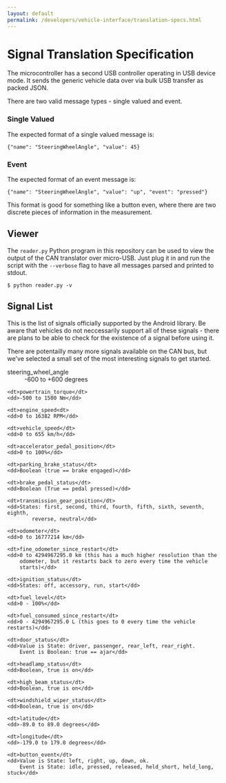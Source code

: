 ```yaml
---
layout: default
permalink: /developers/vehicle-interface/translation-specs.html
---
```


Signal Translation Specification
=============

The microcontroller has a second USB controller operating in USB device mode. It
sends the generic vehicle data over via bulk USB transfer as packed JSON.

There are two valid message types - single valued and event.

### Single Valued

The expected format of a single valued message is:

    {"name": "SteeringWheelAngle", "value": 45}

### Event

The expected format of an event message is:

    {"name": "SteeringWheelAngle", "value": "up", "event": "pressed"}

This format is good for something like a button even, where there are two
discrete pieces of information in the measurement.

## Viewer

The `reader.py` Python program in this repository can be used to view the output
of the CAN translator over micro-USB. Just plug it in and run the script with
the `--verbose` flag to have all messages parsed and printed to stdout.

    $ python reader.py -v

## Signal List

This is the list of signals officially supported by the Android library. Be
aware that vehicles do not neccessarily support all of these signals - there are
plans to be able to check for the existence of a signal before using it.

There are potentailly many more signals available on the CAN bus, but we've
selected a small set of the most interesting signals to get started.

<dl>
    <dt>steering_wheel_angle</dt>
    <dd>-600 to +600 degrees</dd>

    <dt>powertrain_torque</dt>
    <dd>-500 to 1500 Nm</dd>

    <dt>engine_speed<dt>
    <dd>0 to 16382 RPM</dd>

    <dt>vehicle_speed</dt>
    <dd>0 to 655 km/h</dd>

    <dt>accelerator_pedal_position</dt>
    <dd>0 to 100%</dd>

    <dt>parking_brake_status</dt>
    <dd>Boolean (true == brake engaged)</dd>

    <dt>brake_pedal_status</dt>
    <dd>Boolean (True == pedal pressed)</dd>

    <dt>transmission_gear_position</dt>
    <dd>States: first, second, third, fourth, fifth, sixth, seventh, eighth,
            reverse, neutral</dd>

    <dt>odometer</dt>
    <dd>0 to 16777214 km</dd>

    <dt>fine_odometer_since_restart</dt>
    <dd>0 to 4294967295.0 km (this has a much higher resolution than the
        odometer, but it restarts back to zero every time the vehicle
        starts)</dd>

    <dt>ignition_status</dt>
    <dd>States: off, accessory, run, start</dd>

    <dt>fuel_level</dt>
    <dd>0 - 100%</dd>

    <dt>fuel_consumed_since_restart</dt>
    <dd>0 - 4294967295.0 L (this goes to 0 every time the vehicle restarts)</dd>

    <dt>door_status</dt>
    <dd>Value is State: driver, passenger, rear_left, rear_right.
        Event is Boolean: true == ajar</dd>

    <dt>headlamp_status</dt>
    <dd>Boolean, true is on</dd>

    <dt>high_beam_status</dt>
    <dd>Boolean, true is on</dd>

    <dt>windshield_wiper_status</dt>
    <dd>Boolean, true is on</dd>

    <dt>latitude</dt>
    <dd>-89.0 to 89.0 degrees</dd>

    <dt>longitude</dt>
    <dd>-179.0 to 179.0 degrees</dd>

    <dt>button_event</dt>
    <dd>Value is State: left, right, up, down, ok.
        Event is State: idle, pressed, released, held_short, held_long, stuck</dd>
</dl>
